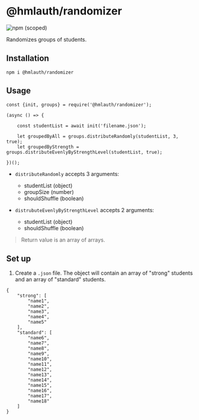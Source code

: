 # @hmlauth/randomizer
<img alt="npm (scoped)" src="https://img.shields.io/npm/v/@hmlauth/randomizer">

Randomizes groups of students.

## Installation
```
npm i @hmlauth/randomizer
```

## Usage

```
const {init, groups} = require('@hmlauth/randomizer');

(async () => {
    
    const studentList = await init('filename.json');
    
    let groupedByAll = groups.distributeRandomly(studentList, 3, true);
    let groupedByStrength = groups.distributeEvenlyByStrengthLevel(studentList, true);
    
})();
```
* `distributeRandomly` accepts 3 arguments:

    - studentList (object)
    - groupSize (number)
    - shouldShuffle (boolean)
* `distrubuteEvenlyByStrengthLevel` accepts 2 arguments:
    - studentList (object)
    - shouldShuffle (boolean)

> Return value is an array of arrays. 

## Set up

1. Create a `.json` file. The object will contain an array of "strong" students and an array of "standard" students.
```
{
    "strong": [
        "name1", 
        "name2", 
        "name3", 
        "name4", 
        "name5"
    ],
    "standard": [
        "name6",
        "name7",
        "name8",
        "name9",
        "name10",
        "name11",
        "name12",
        "name13", 
        "name14",
        "name15",
        "name16",
        "name17",
        "name18"
    ]
}
```


